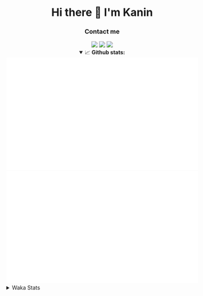 <div align="center">
 <h1>Hi there 👋 I'm Kanin</h1>
 <h3>Contact me</h3>
 <a href="mailto:im@kanin.dev"><img src="https://img.shields.io/badge/gmail-%23D14836.svg?&style=for-the-badge&logo=gmail&logoColor=white"/></a>
 <a href="https://twitter.com/KaninDev"><img src="https://img.shields.io/badge/twitter-%231DA1F2.svg?&style=for-the-badge&logo=twitter&logoColor=white"/></a>
 <a href="https://www.linkedin.com/in/KaninDev"><img src="https://img.shields.io/badge/linkedin-%230077B5.svg?&style=for-the-badge&logo=linkedin&logoColor=white"/></a>
<details open>
  <summary>📈 <b>Github stats:</b></summary>
  <img src="https://github.com/Kanin/Kanin/blob/master/scripts/GitHubStats/generated/overview.svg"/>
  <img src="https://github.com/Kanin/Kanin/blob/master/scripts/GitHubStats/generated/languages.svg"/>
</details>
</div>

<details>
 <summary>Waka Stats</summary>

<!--START_SECTION:waka-->
![Code Time](http://img.shields.io/badge/Code%20Time-1%2C832%20hrs%2022%20mins-blue)

![Profile Views](http://img.shields.io/badge/Profile%20Views-0-blue)

![Lines of code](https://img.shields.io/badge/From%20Hello%20World%20I%27ve%20Written-21%20Thousand%20lines%20of%20code-blue)

**🐱 My GitHub Data** 

> 🏆 86 Contributions in the Year 2022
 > 
> 📦 83.8 kB Used in GitHub's Storage 
 > 
> 🚫 Not Opted to Hire
 > 
> 📜 13 Public Repositories 
 > 
> 🔑 9 Private Repositories  
 > 
**I'm an Early 🐤** 

```text
🌞 Morning    109 commits    ████░░░░░░░░░░░░░░░░░░░░░   16.47% 
🌆 Daytime    233 commits    ████████░░░░░░░░░░░░░░░░░   35.2% 
🌃 Evening    159 commits    ██████░░░░░░░░░░░░░░░░░░░   24.02% 
🌙 Night      161 commits    ██████░░░░░░░░░░░░░░░░░░░   24.32%

```
📅 **I'm Most Productive on Monday** 

```text
Monday       119 commits    ████░░░░░░░░░░░░░░░░░░░░░   17.98% 
Tuesday      97 commits     ███░░░░░░░░░░░░░░░░░░░░░░   14.65% 
Wednesday    83 commits     ███░░░░░░░░░░░░░░░░░░░░░░   12.54% 
Thursday     96 commits     ███░░░░░░░░░░░░░░░░░░░░░░   14.5% 
Friday       92 commits     ███░░░░░░░░░░░░░░░░░░░░░░   13.9% 
Saturday     68 commits     ██░░░░░░░░░░░░░░░░░░░░░░░   10.27% 
Sunday       107 commits    ████░░░░░░░░░░░░░░░░░░░░░   16.16%

```


📊 **This Week I Spent My Time On** 

```text
⌚︎ Time Zone: America/New_York

💬 Programming Languages: 
Python                   7 hrs 19 mins       ████████████████████░░░░░   80.62% 
Log File                 1 hr 10 mins        ███░░░░░░░░░░░░░░░░░░░░░░   12.96% 
virtualenv               22 mins             █░░░░░░░░░░░░░░░░░░░░░░░░   4.06% 
.env file                8 mins              ░░░░░░░░░░░░░░░░░░░░░░░░░   1.62% 
GitIgnore file           1 min               ░░░░░░░░░░░░░░░░░░░░░░░░░   0.32%

🔥 Editors: 
PyCharm                  9 hrs 5 mins        █████████████████████████   100.0%

🐱‍💻 Projects: 
OhioBot                  6 hrs 3 mins        ████████████████░░░░░░░░░   66.64% 
TomsBotPyCord            3 hrs 1 min         ████████░░░░░░░░░░░░░░░░░   33.26% 
py-cord                  0 secs              ░░░░░░░░░░░░░░░░░░░░░░░░░   0.05% 
Naila.py                 0 secs              ░░░░░░░░░░░░░░░░░░░░░░░░░   0.05% 
Unknown Project          0 secs              ░░░░░░░░░░░░░░░░░░░░░░░░░   0.0%

💻 Operating System: 
Linux                    9 hrs 5 mins        █████████████████████████   100.0%

```

**I Mostly Code in Python** 

```text
Python                   23 repos            ███████████████████░░░░░░   76.67% 
JavaScript               3 repos             ██░░░░░░░░░░░░░░░░░░░░░░░   10.0% 
Java                     2 repos             █░░░░░░░░░░░░░░░░░░░░░░░░   6.67% 
Kotlin                   1 repo              ░░░░░░░░░░░░░░░░░░░░░░░░░   3.33% 
HTML                     1 repo              ░░░░░░░░░░░░░░░░░░░░░░░░░   3.33%

```


**Timeline**

![Chart not found](https://raw.githubusercontent.com/Kanin/Kanin/master/charts/bar_graph.png) 


 Last Updated on 06/02/2022 02:54:15 UTC
<!--END_SECTION:waka-->
</details>
